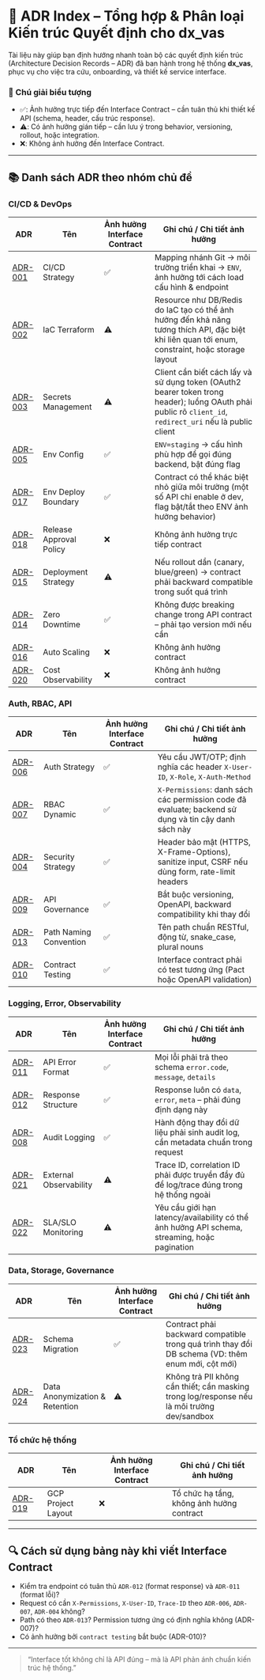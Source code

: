 # 🧭 ADR Index – Tổng hợp & Phân loại Kiến trúc Quyết định cho dx\_vas

Tài liệu này giúp bạn định hướng nhanh toàn bộ các quyết định kiến trúc (Architecture Decision Records – ADR) đã ban hành trong hệ thống **dx\_vas**, phục vụ cho việc tra cứu, onboarding, và thiết kế service interface.

### 🔰 Chú giải biểu tượng

* ✅: Ảnh hưởng trực tiếp đến Interface Contract – cần tuân thủ khi thiết kế API (schema, header, cấu trúc response).
* ⚠️: Có ảnh hưởng gián tiếp – cần lưu ý trong behavior, versioning, rollout, hoặc integration.
* ❌: Không ảnh hưởng đến Interface Contract.

---

## 📚 Danh sách ADR theo nhóm chủ đề

### CI/CD & DevOps

| ADR                                             | Tên                     | Ảnh hưởng Interface Contract | Ghi chú / Chi tiết ảnh hưởng                                                                                                                              |
| ----------------------------------------------- | ----------------------- | ---------------------------- | --------------------------------------------------------------------------------------------------------------------------------------------------------- |
| [ADR-001](../ADR/adr-001-ci-cd.md)                   | CI/CD Strategy          | ✅                            | Mapping nhánh Git → môi trường triển khai → `ENV`, ảnh hưởng tới cách load cấu hình & endpoint                                                            |
| [ADR-002](../ADR/adr-002-iac.md)                     | IaC Terraform           | ⚠️                           | Resource như DB/Redis do IaC tạo có thể ảnh hưởng đến khả năng tương thích API, đặc biệt khi liên quan tới enum, constraint, hoặc storage layout          |
| [ADR-003](../ADR/adr-003-secrets.md)                 | Secrets Management      | ⚠️                           | Client cần biết cách lấy và sử dụng token (OAuth2 bearer token trong header); luồng OAuth phải public rõ `client_id`, `redirect_uri` nếu là public client |
| [ADR-005](../ADR/adr-005-env-config.md)              | Env Config              | ✅                            | `ENV=staging` → cấu hình phù hợp để gọi đúng backend, bật đúng flag                                                                                       |
| [ADR-017](../ADR/adr-017-env-deploy-boundary.md)     | Env Deploy Boundary     | ✅                            | Contract có thể khác biệt nhỏ giữa môi trường (một số API chỉ enable ở dev, flag bật/tắt theo ENV ảnh hưởng behavior)                                     |
| [ADR-018](../ADR/adr-018-release-approval-policy.md) | Release Approval Policy | ❌                            | Không ảnh hưởng trực tiếp contract                                                                                                                        |
| [ADR-015](../ADR/adr-015-deployment-strategy.md)     | Deployment Strategy     | ⚠️                           | Nếu rollout dần (canary, blue/green) → contract phải backward compatible trong suốt quá trình                                                             |
| [ADR-014](../ADR/adr-014-zero-downtime.md)           | Zero Downtime           | ✅                            | Không được breaking change trong API contract – phải tạo version mới nếu cần                                                                              |
| [ADR-016](../ADR/adr-016-auto-scaling.md)            | Auto Scaling            | ❌                            | Không ảnh hưởng contract                                                                                                                                  |
| [ADR-020](../ADR/adr-020-cost-observability.md)      | Cost Observability      | ❌                            | Không ảnh hưởng contract                                                                                                                                  |

### Auth, RBAC, API

| ADR                                            | Tên                    | Ảnh hưởng Interface Contract | Ghi chú / Chi tiết ảnh hưởng                                                                         |
| ---------------------------------------------- | ---------------------- | ---------------------------- | ---------------------------------------------------------------------------------------------------- |
| [ADR-006](../ADR/adr-006-auth-strategy.md)          | Auth Strategy          | ✅                            | Yêu cầu JWT/OTP; định nghĩa các header `X-User-ID`, `X-Role`, `X-Auth-Method`                        |
| [ADR-007](../ADR/adr-007-rbac.md)                   | RBAC Dynamic           | ✅                            | `X-Permissions`: danh sách các permission code đã evaluate; backend sử dụng và tin cậy danh sách này |
| [ADR-004](../ADR/adr-004-security.md)               | Security Strategy      | ✅                            | Header bảo mật (HTTPS, X-Frame-Options), sanitize input, CSRF nếu dùng form, rate-limit headers      |
| [ADR-009](../ADR/adr-009-api-governance.md)         | API Governance         | ✅                            | Bắt buộc versioning, OpenAPI, backward compatibility khi thay đổi                                    |
| [ADR-013](../ADR/adr-013-path-naming-convention.md) | Path Naming Convention | ✅                            | Tên path chuẩn RESTful, động từ, snake\_case, plural nouns                                           |
| [ADR-010](../ADR/adr-010-contract-testing.md)       | Contract Testing       | ✅                            | Interface contract phải có test tương ứng (Pact hoặc OpenAPI validation)                             |

### Logging, Error, Observability

| ADR                                            | Tên                    | Ảnh hưởng Interface Contract | Ghi chú / Chi tiết ảnh hưởng                                                                  |
| ---------------------------------------------- | ---------------------- | ---------------------------- | --------------------------------------------------------------------------------------------- |
| [ADR-011](../ADR/adr-011-api-error-format.md)       | API Error Format       | ✅                            | Mọi lỗi phải trả theo schema `error.code`, `message`, `details`                               |
| [ADR-012](../ADR/adr-012-response-structure.md)     | Response Structure     | ✅                            | Response luôn có `data`, `error`, `meta` – phải đúng định dạng này                            |
| [ADR-008](../ADR/adr-008-audit-logging.md)          | Audit Logging          | ✅                            | Hành động thay đổi dữ liệu phải sinh audit log, cần metadata chuẩn trong request              |
| [ADR-021](../ADR/adr-021-external-observability.md) | External Observability | ⚠️                           | Trace ID, correlation ID phải được truyền đầy đủ để log/trace đúng trong hệ thống ngoài       |
| [ADR-022](../ADR/adr-022-sla-slo-monitoring.md)     | SLA/SLO Monitoring     | ⚠️                           | Yêu cầu giới hạn latency/availability có thể ảnh hưởng API schema, streaming, hoặc pagination |

### Data, Storage, Governance

| ADR                                                  | Tên                            | Ảnh hưởng Interface Contract | Ghi chú / Chi tiết ảnh hưởng                                                                      |
| ---------------------------------------------------- | ------------------------------ | ---------------------------- | ------------------------------------------------------------------------------------------------- |
| [ADR-023](../ADR/adr-023-schema-migration-strategy.md)    | Schema Migration               | ✅                            | Contract phải backward compatible trong quá trình thay đổi DB schema (VD: thêm enum mới, cột mới) |
| [ADR-024](../ADR/adr-024-data-anonymization-retention.md) | Data Anonymization & Retention | ⚠️                           | Không trả PII không cần thiết; cần masking trong log/response nếu là môi trường dev/sandbox       |

### Tổ chức hệ thống

| ADR                                    | Tên                | Ảnh hưởng Interface Contract | Ghi chú / Chi tiết ảnh hưởng              |
| -------------------------------------- | ------------------ | ---------------------------- | ----------------------------------------- |
| [ADR-019](../ADR/adr-019-project-layout.md) | GCP Project Layout | ❌                            | Tổ chức hạ tầng, không ảnh hưởng contract |

---

## 🔍 Cách sử dụng bảng này khi viết Interface Contract

* Kiểm tra endpoint có tuân thủ `ADR-012` (format response) và `ADR-011` (format lỗi)?
* Request có cần `X-Permissions`, `X-User-ID`, `Trace-ID` theo `ADR-006`, `ADR-007`, `ADR-004` không?
* Path có theo `ADR-013`? Permission tương ứng có định nghĩa không (ADR-007)?
* Có ảnh hưởng bởi `contract testing` bắt buộc (ADR-010)?

---

> “Interface tốt không chỉ là API đúng – mà là API phản ánh chuẩn kiến trúc hệ thống.”
